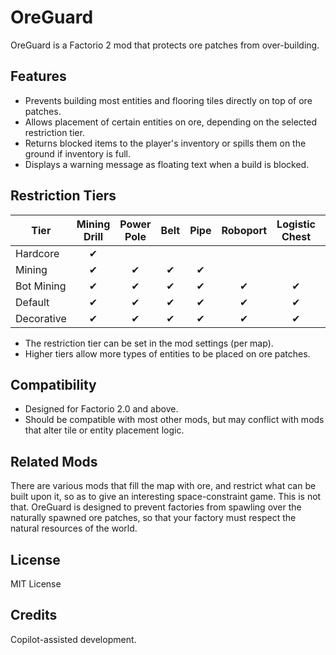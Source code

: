 # OreGuard

OreGuard is a Factorio 2 mod that protects ore patches from over-building.

## Features

- Prevents building most entities and flooring tiles directly on top of ore patches.
- Allows placement of certain entities on ore, depending on the selected restriction tier.
- Returns blocked items to the player's inventory or spills them on the ground if inventory is full.
- Displays a warning message as floating text when a build is blocked.

## Restriction Tiers

| Tier        | Mining Drill | Power Pole | Belt | Pipe | Roboport | Logistic Chest | Container | Beacon | Furnace | Flooring |
|-------------|:-----------:|:----------:|:----:|:----:|:--------:|:--------------:|:---------:|:------:|:-------:|:--------:|
| Hardcore    |      ✔      |            |      |      |          |                |           |        |         |          |
| Mining      |      ✔      |     ✔      |  ✔   |  ✔   |          |                |           |        |         |          |
| Bot Mining  |      ✔      |     ✔      |  ✔   |  ✔   |    ✔     |       ✔        |           |        |         |          |
| Default     |      ✔      |     ✔      |  ✔   |  ✔   |    ✔     |       ✔        |     ✔     |   ✔    |    ✔    |          |
| Decorative  |      ✔      |     ✔      |  ✔   |  ✔   |    ✔     |       ✔        |     ✔     |   ✔    |    ✔    |    ✔     |

- The restriction tier can be set in the mod settings (per map).
- Higher tiers allow more types of entities to be placed on ore patches.

## Compatibility

- Designed for Factorio 2.0 and above.
- Should be compatible with most other mods, but may conflict with mods that alter tile or entity placement logic.

## Related Mods

There are various mods that fill the map with ore, and restrict what can be built upon it, so as to give an interesting space-constraint game.
This is not that.
OreGuard is designed to prevent factories from spawling over the naturally spawned ore patches, so that your factory must respect the natural resources of the world.

## License

MIT License

## Credits

Copilot-assisted development.